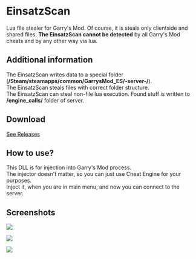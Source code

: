 # EinsatzScan
Lua file stealer for Garry's Mod. Of course, it is steals only clientside and shared files. **The EinsatzScan cannot be detected** by all Garry's Mod cheats and by any other way via lua.

## Additional information
The EinsatzScan writes data to a special folder (**/Steam/steamapps/common/GarrysMod_ES/-server-/**).\
The EinsatzScan steals files with correct folder structure.\
The EinsatzScan can steal non-file lua execution. Found stuff is written to **/engine_calls/** folder of server.
  
## Download
[See Releases](https://github.com/EinsatzGruppen/EinsatzScan/releases)

## How to use?
This DLL is for injection into Garry's Mod process.\
The injector doesn't matter, so you can just use Cheat Engine for your purposes.\
Inject it, when you are in main menu, and now you can connect to the server.

## Screenshots
![](https://i.imgur.com/PQHUQPv.png)

![](https://i.imgur.com/z3MjMIP.png)

![](https://i.imgur.com/YPjgfaZ.png)
